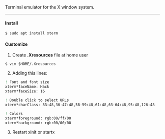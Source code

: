 Terminal emulator for the X window system.

---

#### Install

`$ sudo apt install xterm`

#### Customize

1. Create **.Xresources** file at home user

`$ vim $HOME/.Xresources`

2. Adding this lines:

```bash
! Font and font size
xterm*faceName: Hack
xterm*faceSize: 16

! Double click to select URLs
xterm*charClass: 33:48,36-47:48,58-59:48,61:48,63-64:48,95:48,126:48

! Colors
xterm*foreground: rgb:00/ff/00
xterm*background: rgb:00/00/00
```

3. Restart xinit or startx
